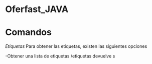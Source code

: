 # Oferfast_JAVA


# Comandos

*Etiquetas*
Para obtener las etiquetas, existen las siguientes opciones

-Obtener una lista de etiquetas
/etiquetas
devuelve s